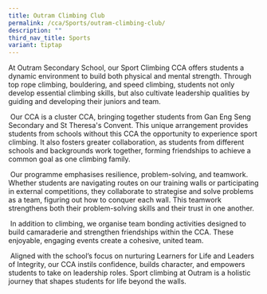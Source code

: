 ```yaml
---
title: Outram Climbing Club
permalink: /cca/Sports/outram-climbing-club/
description: ""
third_nav_title: Sports
variant: tiptap
---
```

<p></p>
<p></p>
<p>At Outram Secondary School, our Sport Climbing CCA offers students a dynamic
environment to build both physical and mental strength. Through top rope
climbing, bouldering, and speed climbing, students not only develop essential
climbing skills, but also cultivate leadership qualities by guiding and
developing their juniors and team.</p>
<p>&nbsp;Our CCA is a cluster CCA, bringing together students from Gan Eng
Seng Secondary and St Theresa's Convent. This unique arrangement provides
students from schools without this CCA the opportunity to experience sport
climbing. It also fosters greater collaboration, as students from different
schools and backgrounds work together, forming friendships to achieve a
common goal as one climbing family.</p>
<p>&nbsp;Our programme emphasises resilience, problem-solving, and teamwork.
Whether students are navigating routes on our training walls or participating
in external competitions, they collaborate to strategise and solve problems
as a team, figuring out how to conquer each wall. This teamwork strengthens
both their problem-solving skills and their trust in one another.</p>
<p>&nbsp;In addition to climbing, we organise team bonding activities designed
to build camaraderie and strengthen friendships within the CCA. These enjoyable,
engaging events create a cohesive, united team.</p>
<p>&nbsp;Aligned with the school’s focus on nurturing Learners for Life and
Leaders of Integrity, our CCA instils confidence, builds character, and
empowers students to take on leadership roles. Sport climbing at Outram
is a holistic journey that shapes students for life beyond the walls.</p>